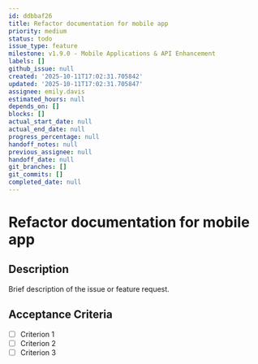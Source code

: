 ```yaml
---
id: ddbbaf26
title: Refactor documentation for mobile app
priority: medium
status: todo
issue_type: feature
milestone: v1.9.0 - Mobile Applications & API Enhancement
labels: []
github_issue: null
created: '2025-10-11T17:02:31.705842'
updated: '2025-10-11T17:02:31.705847'
assignee: emily.davis
estimated_hours: null
depends_on: []
blocks: []
actual_start_date: null
actual_end_date: null
progress_percentage: null
handoff_notes: null
previous_assignee: null
handoff_date: null
git_branches: []
git_commits: []
completed_date: null
---
```


# Refactor documentation for mobile app

## Description

Brief description of the issue or feature request.

## Acceptance Criteria

- [ ] Criterion 1
- [ ] Criterion 2
- [ ] Criterion 3